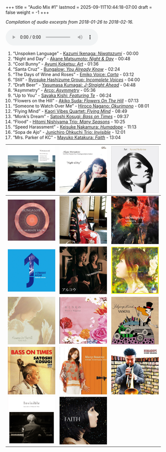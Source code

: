 +++
title = "Audio Mix #1"
lastmod = 2025-09-11T10:44:18-07:00
draft = false
weight = -1
+++

_Compilation of audio excerpts from 2018-01-26 to 2018-02-16._

<audio controls>
<source src="/audio/compilation-1.mp3" type="audio/mpeg">
This browser does not support the audio element.
</audio>

1.  “Unspoken Language” - [Kazumi Ikenaga: _Niwatazumi_](https://www.jazzofjapan.com/p/kazumi-ikenaga-niwatazumi) - 00:00
2.  “Night and Day” - [Akane Matsumoto: _Night &amp; Day_](https://www.jazzofjapan.com/p/akane-matsumoto-night-and-day) - 00:48
3.  “Cool Bunny” - [Ayumi Koketsu: _Art_](https://www.jazzofjapan.com/p/ayumi-koketsu-art) - 01:36
4.  “Santa Cruz” - [Bungalow: _You Already Know_](https://www.jazzofjapan.com/p/bungalow-you-already-know) - 02:24
5.  “The Days of Wine and Roses” - [Emiko Voice: _Carta_](https://www.jazzofjapan.com/p/emiko-voice-carta) - 03:12
6.  “Still” - [Ryosuke Hashizume Group: _Incomplete Voices_](https://www.jazzofjapan.com/p/ryosuke-hashizume-group-incomplete-voices) - 04:00
7.  “Draft Beer” - [Yasumasa Kumagai: _J-Straight Ahead_](https://www.jazzofjapan.com/p/yasumasa-kumagai-j-straight-ahead) - 04:48
8.  “Asymmetry” - [Arco: _Asymmetry_](https://www.jazzofjapan.com/p/arco-asymmetry) - 05:36
9.  “Up to You” - [Sayaka Kishi: _Featuring Te_](https://www.jazzofjapan.com/p/sayaka-kishi-featuring-te) - 06:24
10. “Flowers on the Hill” - [Akiko Suda: _Flowers On The Hill_](https://www.jazzofjapan.com/p/akiko-suda-flowers-on-the-hill) - 07:13
11. “Someone to Watch Over Me” - [Hiroco Nagano: _Okurimono_](https://www.jazzofjapan.com/p/hiroco-nagano-okurimono) - 08:01
12. “Flying Mind” - [Kaori Vibes Quartet: _Flying Mind_](https://www.jazzofjapan.com/p/kaori-vibes-quartet-flying-mind) - 08:49
13. “Monk’s Dream” - [Satoshi Kosugi: _Bass on Times_](https://www.jazzofjapan.com/p/satoshi-kosugi-bass-on-times) - 09:37
14. “Flood” - [Hitomi Nishiyama Trio: _Many Seasons_](https://www.jazzofjapan.com/p/hitomi-nishiyama-trio-many-seasons) - 10:25
15. “Speed Harassment” - [Keisuke Nakamura: _Humadope_](https://www.jazzofjapan.com/p/keisuke-nakamura-humadope) - 11:13
16. “Sopa de Ajo” - [Junichiro Ohkuchi Trio: _Invisible_](https://www.jazzofjapan.com/p/junichiro-ohkuchi-trio-invisible) - 12:01
17. “Mrs. Parker of KC” - [Mayuko Katakura: _Faith_](https://www.jazzofjapan.com/p/mayuko-katakura-faith) - 13:04

| ![](/images/kazumiikenaga-niwatazumi-460.jpeg)       | ![](/images/akanematsumoto-night-460.jpeg)        | ![](/images/ayumikoketsu-art-460.jpeg)                  |
|------------------------------------------------------|---------------------------------------------------|---------------------------------------------------------|
| ![](/images/bungalow-youalreadyknow-460.jpeg)        | ![](/images/emikovoice-carta-square-460.jpeg)     | ![](/images/ryosukehashizume-incompletevoices-460.jpeg) |
| ![](/images/yasumasakumagai-jstraightahead-460.jpeg) | ![](/images/arco-asymmetry-460.jpeg)              | ![](/images/sayakakishi-featte-460.jpeg)                |
| ![](/images/akikosuda-flowersonthehill-460.jpeg)     | ![](/images/hiroconagano-okurimono-460.jpeg)      | ![](/images/kaorinakajima-flyingmind-460.jpeg)          |
| ![](/images/satoshikosugi-bassontimes-460.jpeg)      | ![](/images/hitominishiyama-manyseasons-460.jpeg) | ![](/images/keisukenakamura-humadope-460.jpeg)          |
| ![](/images/junichiroohkuchi-invisible-460.jpeg)     | ![](/images/mayukokatakura-faith-460.jpeg)        |                                                         |
